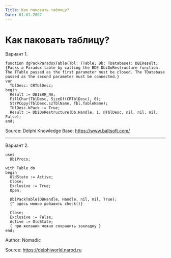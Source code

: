 ```yaml
---
Title: Как паковать таблицу?
Date: 01.01.2007
---
```



Как паковать таблицу?
=====================

Вариант 1.

    function dgPackParadoxTable(Tbl: TTable; Db: TDatabase): DBIResult;
    {Packs a Paradox table by calling the BDE DbiDoRestructure function. The TTable passed as the first parameter must be closed. The TDatabase passed as the second parameter must be connected.}
    var
      TblDesc: CRTblDesc;
    begin
      Result := DBIERR_NA;
      FillChar(TblDesc, SizeOf(CRTblDesc), 0);
      StrPCopy(TblDesc.szTblName, Tbl.TableName);
      TblDesc.bPack := True;
      Result := DbiDoRestructure(Db.Handle, 1, @TblDesc, nil, nil, nil, False);
    end;

Source: Delphi Knowledge Base: <https://www.baltsoft.com/>

------------------------------------------------------------------------

Вариант 2.

    uses
      DbiProcs;
     
    with Table do
    begin
      OldState := Active;
      Close;
      Exclusive := True;
      Open;
     
      DbiPackTable(DBHandle, Handle, nil, nil, True);
      {^ здесь можно добавить check()}
     
      Close;
      Exclusive := False;
      Active := OldState;
      { при желании можно сохранить закладку }
    end;

Author: Nomadic

Source: <https://delphiworld.narod.ru>
